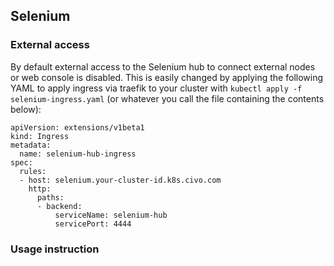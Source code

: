 ## Selenium

### External access

By default external access to the Selenium hub to connect external nodes or web console is disabled. This is easily changed by applying the following YAML to apply ingress via traefik to your cluster with `kubectl apply -f selenium-ingress.yaml` (or whatever you call the file containing the contents below):

```
apiVersion: extensions/v1beta1
kind: Ingress
metadata:
  name: selenium-hub-ingress
spec:
  rules:
  - host: selenium.your-cluster-id.k8s.civo.com
    http:
      paths:
      - backend:
          serviceName: selenium-hub
          servicePort: 4444
```

### Usage instruction
